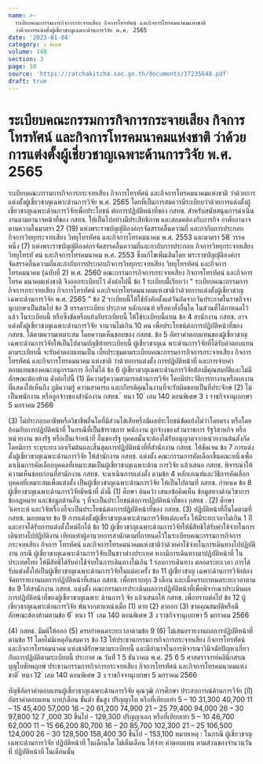 ```yaml
---
name: >-
  ระเบียบคณะกรรมการกิจการกระจายเสียง กิจการโทรทัศน์ และกิจการโทรคมนาคมแห่งชาติ
  ว่าด้วยการแต่งตั้งผู้เชี่ยวชาญเฉพาะด้านการวิจัย พ.ศ. 2565
date: '2023-01-04'
category: ง พิเศษ
volume: 140
section: 3
page: 10
source: 'https://ratchakitcha.soc.go.th/documents/17235648.pdf'
draft: true
---
```


# ระเบียบคณะกรรมการกิจการกระจายเสียง กิจการโทรทัศน์ และกิจการโทรคมนาคมแห่งชาติ ว่าด้วยการแต่งตั้งผู้เชี่ยวชาญเฉพาะด้านการวิจัย พ.ศ. 2565

ระเบียบคณะกรรมการกิจการกระจายเสียง กิจการโทรทัศน์ และกิจการโทรคมนาคมแห่งชาติ ว่าด้วยการแต่งตั้งผู้เชี่ยวชาญเฉพาะด้านการวิจัย พ.ศ. 2565 โดยที่เป็นการสมควรมีระเบียบว่าด้วยการแต่งตั้งผู้เชี่ยวชาญเฉพาะด้านการวิจัยเพื่อประโยชน์ ต่อการปฏิบัติหน้าที่ของ กสทช. สำหรับสนับสนุนการดำเนินงานตามอานาจหน้าที่ของ กสทช. ให้เป็นไปอย่างมีประสิทธิภาพ และสอดคล้องกับภารกิจ อาศัยอานาจตามความในมาตรา 27 (19) แห่งพระราชบัญญัติองค์กรจัดสรรคลื่นความถี่ และกากับการประกอบกิจการวิทยุกระจายเสียง วิทยุโทรทัศน์ และกิจการโทรคมนาคม พ.ศ. 2553 และมาตรา 58 วรรคหนึ่ง (7) แห่งพระราชบัญญัติองค์กรจัดสรรคลื่นความถี่และกากับการประกอบ กิจการวิทยุกระจายเสียง วิทยุโทรทั ศน์ และกิจการโทรคมนาคม พ.ศ. 2553 ซึ่งแก้ไขเพิ่มเติมโดย พระราชบัญญัติองค์กรจัดสรรคลื่นความถี่และกำกับการประกอบกิจการวิทยุกระจายเสียง วิทยุโทรทัศน์ และกิจการโทรคมนาคม (ฉบับที่ 2) พ.ศ. 2560 คณะกรรมการกิจการกระจายเสียง กิจการโทรทัศน์ และกิจการโทรค มนาคมแห่งชาติ จึงออกระเบียบไว้ ดังต่อไปนี้ ข้อ 1 ระเบียบนี้เรียกว่า “ ระเบียบคณะกรรมการกิจการกระจายเสียง กิจการโทรทัศน์ และกิจการโทรคมนาคมแห่งชาติว่าด้วยการแต่งตั้งผู้เชี่ยวชาญเฉพาะด้านการวิจัย พ.ศ. 2565 ” ข้อ 2 ระเบียบนี้ให้ใช้บังคับตั้งแต่วันถัดจากวันประกาศในราชกิจจานุเบกษาเป็นต้นไป ข้อ 3 บรรดาระเบียบ ประกาศ หลักเกณฑ์ หรือคาสั่งอื่นใด ในส่วนที่ได้กาหนดไว้แล้ว ในระเบียบนี้ หรือซึ่งขัดหรือแย้งกับระเบียบนี้ ให้ใช้ระเบียบนี้แทน ข้อ 4 สานักงาน กสทช. อาจแต่งตั้งผู้เชี่ยวชาญเฉพาะด้านการวิจัย จานวนไม่เกิน 10 คน เพื่อประโยชน์ต่อการปฏิบัติหน้าที่ของ กสทช. ได้ตามความเหมาะสม โดยความเห็นชอบของ กสทช. ข้อ 5 อัตราค่าตอบแทนของผู้เชี่ยวชาญเฉพาะด้านการวิจัยให้เป็นไปตามบัญชีท้ายระเบียบนี้ ผู้เชี่ยวชาญเฉ พาะด้านการวิจัยที่ได้รับค่าตอบแทนตามระเบียบนี้ จะรับค่าตอบแทนเป็น เบี้ยประชุมตามระเบียบคณะกรรมการกิจการกระจายเสียง กิจการโทรทัศน์ และกิจการโทรคมนาคม แห่งชาติ ว่าด้วยการแต่งตั้ง การปฏิบัติหน้าที่ และการจ่ายค่าตอบแทนของคณะอนุกรรมการ อีกไม่ได้ ข้อ 6 ผู้เชี่ยวชาญเฉพาะด้านการวิจัยต้องมีคุณสมบัติและไม่มีลักษณะต้องห้าม ดังต่อไปนี้ (1) มีความรู้ความสามารถด้านการวิจัย โดยมีประวัติการทางานหรือผลงานที่แสดงให้เห็นถึง ภูมิความรู้ ความสามารถ และเกียรติคุณในงานที่จะรับผิดชอบเป็นที่ประจักษ์ (2) ไม่เป็นพนักงาน หรือลูกจ้างของสำนักงาน กสทช. ้ หนา 10 ่ เลม 140 ตอนพิเศษ 3 ง ราชกิจจานุเบกษา 5 มกราคม 2566

(3) ไม่ประกอบอาชีพหรือวิชาชีพอื่นใดที่มีส่วนได้เสียหรือมีผลประโยชน์ขัดแย้งไม่ว่าโดยตรง หรือโดยอ้อมกับการปฏิบัติหน้าที่ ในกรณีที่เป็นข้าราชการ พนักงาน ลูกจ้างของส่วนราชการ รัฐวิสาหกิจ หรือหน่วยงาน ของรัฐ หรือเป็นเจ้าหน้าที่ อื่นของรัฐ บุคคลนั้นจะต้องได้รับอนุญาตจากหน่วยงานต้นสังกัด โดยมีการ ระบุระยะเวลาเริ่มต้นและสิ้นสุดการปฏิบัติหน้าที่ที่สำนักงาน กสทช. ให้ชัดเจน ข้อ 7 การแต่งตั้งผู้เชี่ยวชาญเฉพาะด้านการวิจัย ให้สำนักงาน กสทช. แต่งตั้ง คณะกรรมการคัดเลือกขึ้นคณะหนึ่งเพื่อดาเนินการคัดเลือกบุคคลที่เหมาะสมเป็นผู้เชี่ยวชาญเฉพาะด้าน การวิจัย แล้วเสนอ กสทช. พิจารณาให้ความเห็นชอบก่อนที่สานักงาน กสทช. จะดาเนินการแต่งตั้ง ตามข้อ 4 หลักเกณฑ์และวิธีการคัดเลือกบุคคลที่เหมาะสมเพื่อแต่งตั้ง เป็นผู้เชี่ยวชาญเฉพาะด้านการวิจัย ให้เป็นไปตามที่ กสทช. กำหนด ข้อ 8 ผู้เชี่ยวชาญเฉพาะด้านการวิจัยมีหน้าที่ ดังนี้ (1) ศึกษา ค้นคว้า เสนอข้อคิดเห็น ข้อมูลทางด้านวิชาการ ข้อกฎหมาย และข้อมูลด้านอื่น ๆ ที่จะเป็นประโยชน์ต่อการปฏิบัติหน้าที่ของ กสทช . (2) ศึกษา วิเคราะห์ และวิจัยเรื่องที่จะเป็นประโยชน์ต่อการปฏิบัติหน้าที่ของ กสทช. (3) ปฏิบัติหน้าที่อื่นใดตามที่ กสทช. มอบหมาย ข้อ 9 การแต่งตั้งผู้เชี่ยวชาญเฉพาะด้านการวิจัยแต่ละครั้ง ให้มีระยะเวลาไม่เกิน 1 ปี และอาจได้รับการแต่งตั้งใหม่อีกได้ ข้อ 10 ผู้เชี่ยวชาญเฉพาะด้านการวิจัยให้มีสิทธิได้รับค่าใช้จ่ายในการเดินทางไปปฏิบัติงาน เทียบเท่าผู้อานวยการสานักตามที่กาหนดไว้ในระเบียบคณะกรรมการกิจการกระจายเสียง กิจการ โทรทัศน์ และกิจการโทรคมนาคมแห่งชาติว่าด้วยค่าใช้จ่ายในการเดินทางไปปฏิบัติงาน กรณี ผู้เชี่ยวชาญเฉพาะด้านการวิจัยเป็นชาวต่างประเทศ หากมีการเดินทางมาปฏิบัติหน้าที่ ในประเทศไทย ให้มีสิทธิได้รับค่าใช้จ่ายในการเดินทางไม่เกิน 1 รอบการเดินทาง ตลอดระยะเวลา การได้รับแต่งตั้งให้เป็นผู้เชี่ยวชาญเฉพาะด้านการวิจัยในแต่ละครั้ง ข้อ 11 ผู้เชี่ยวชาญ เฉพาะด้านการวิจัยต้องจัดทารายงานผลการปฏิบัติหน้าที่เสนอ กสทช. เพื่อทราบทุก 3 เดือน และเมื่อครบกาหนดระยะเวลาตามข้อ 9 ให้สานักงาน กสทช. แต่งตั้ง คณะกรรมการประเมินผลการปฏิบัติหน้าที่เพื่อพิจารณาประเมินผลการปฏิบัติหน้าที่ของผู้เชี่ยวชาญเฉพาะ ด้านการวิ จัย แล้วเสนอให้ กสทช. เพื่อทราบต่อไป ข้อ 12 ผู้เชี่ยวชาญเฉพาะด้านการวิจัย พ้นจากตาแหน่งเมื่อ (1) ตาย (2) ลาออก (3) ขาดคุณสมบัติหรือมีลักษณะต้องห้ามตามข้อ 6 ้ หนา 11 ่ เลม 140 ตอนพิเศษ 3 ง ราชกิจจานุเบกษา 5 มกราคม 2566

(4) กสทช. มีมติให้ออก (5) ครบกำหนดระยะเวลาตามข้อ 9 (6) ไม่เสนอรายงานผลการปฏิบัติหน้าที่ตามข้อ 11 โดยไม่มีเหตุอันสมควร ข้อ 13 ให้ประธานกรรมการกิจการกระจายเสียง กิจการโทรทัศน์ และกิจการโทรคมนาคม แห่งชาติรักษาตามระเบียบนี้ และมีอำนาจในการพิจารณาวินิจฉัยปัญหาเกี่ยวกับการปฏิบัติตามระเบียบนี้ ประกาศ ณ วันที่ 1 5 ธันวาคม พ.ศ. 25 6 5 ศาสตราจารย์คลินิกสรณ บุญใบชัยพฤกษ์ ประธานกรรมการกิจการกระจายเสียง กิจการโทรทัศน์ และกิจการโทรคมนาคมแห่งชาติ ้ หนา 12 ่ เลม 140 ตอนพิเศษ 3 ง ราชกิจจานุเบกษา 5 มกราคม 2566

บัญชีอัตราค่าตอบแทนผู้เชี่ยวชาญเฉพาะด้านการวิจัย คุณวุฒิ การศึกษา ประสบการณ์ด้านการวิจัย (ปี) อัตราค่าตอบแทน บาท/เดือน ขั้นต่่า ขั้นสูง ปริญญาโท หรือที่เทียบเท่า 5 – 10 31,300 40,700 11 – 15 45,400 57,000 16 – 20 61,200 74,900 21 – 25 79,400 94,000 26 – 30 97,800 12 7 ,000 30 ขึ้นไป - 129,300 ปริญญาเอก หรือที่เทียบเท่า 5 – 10 46,700 62,000 11 – 15 66,200 80,700 16 – 20 85,700 102,300 21 – 25 106,500 124,000 26 – 30 128,500 158,400 30 ขึ้นไป - 153,100 หมายเหตุ : ในกรณี ผู้เชี่ยวชาญเฉพาะด้านการวิจัย ปฏิบัติหน้าที่ ในเดือนใด ไม่เต็มเดือน ให้จ่าย ค่าตอบแทน ตามส่วนของจำนวนวันที่ ปฏิบัติหน้าที่ ในเดือนนั้น
